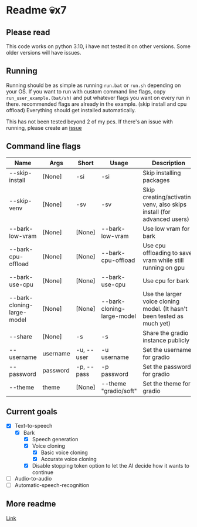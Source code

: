# Readme 💀x7

## Please read
This code works on python 3.10, i have not tested it on other versions. Some older versions will have issues.

## Running
Running should be as simple as running `run.bat` or `run.sh` depending on your OS.
If you want to run with custom command line flags, copy `run_user_example.(bat/sh)` and put whatever flags you want on every run in there. recommended flags are already in the example. (skip install and cpu offload)
Everything should get installed automatically.

This has not been tested beyond 2 of my pcs.
If there's an issue with running, please create an [issue](https://github.com/gitmylo/audio-webui/issues)

## Command line flags

| Name                       | Args     | Short      | Usage                      | Description                                                             |
|----------------------------|----------|------------|----------------------------|-------------------------------------------------------------------------|
| --skip-install             | [None]   | -si        | -si                        | Skip installing packages                                                |
| --skip-venv                | [None]   | -sv        | -sv                        | Skip creating/activating venv, also skips install (for advanced users)  |
| --bark-low-vram            | [None]   | [None]     | --bark-low-vram            | Use low vram for bark                                                   |
| --bark-cpu-offload         | [None]   | [None]     | --bark-cpu-offload         | Use cpu offloading to save vram while still running on gpu              |
| --bark-use-cpu             | [None]   | [None]     | --bark-use-cpu             | Use cpu for bark                                                        |
| --bark-cloning-large-model | [None]   | [None]     | --bark-cloning-large-model | Use the larger voice cloning model. (It hasn't been tested as much yet) |
| --share                    | [None]   | -s         | -s                         | Share the gradio instance publicly                                      |
| --username                 | username | -u, --user | -u username                | Set the username for gradio                                             |
| --password                 | password | -p, --pass | -p password                | Set the password for gradio                                             |
| --theme                    | theme    | [None]     | --theme "gradio/soft"      | Set the theme for gradio                                                |


## Current goals
* [x] Text-to-speech
  * [x] Bark
    * [x] Speech generation
    * [x] Voice cloning
      * [x] Basic voice cloning
      * [x] Accurate voice cloning
    * [x] Disable stopping token option to let the AI decide how it wants to continue
* [ ] Audio-to-audio
* [ ] Automatic-speech-recognition

## More readme
[Link](readme/readme.md)
